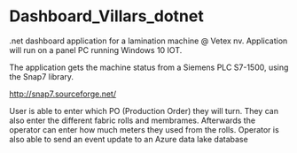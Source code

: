 # Dashboard_Villars_dotnet

.net dashboard application for a lamination machine @ Vetex nv.
Application will run on a panel PC running Windows 10 IOT.

The application gets the machine status from a Siemens PLC S7-1500, using the Snap7 library.

http://snap7.sourceforge.net/

User is able to enter which PO (Production Order) they will turn.
They can also enter the different fabric rolls and membrames.
Afterwards the operator can enter how much meters they used from the rolls.
Operator is also able to send an event update to an Azure data lake database
